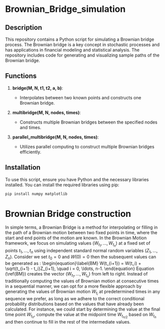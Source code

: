 # Brownian_Bridge_simulation

## Description

This repository contains a Python script for simulating a Brownian bridge process. The Brownian bridge is a key concept in stochastic processes and has applications in financial modeling and statistical analysis. The repository includes code for generating and visualizing sample paths of the Brownian bridge.

## Functions

1. **bridge(M, N, t1, t2, a, b)**:
    - Interpolates between two known points and constructs one Brownian bridge.

2. **multibridge(M, N, nodes, times)**:
    - Constructs multiple Brownian bridges between the specified nodes and times.

3. **parallel_multibridge(M, N, nodes, times)**:
    - Utilizes parallel computing to construct multiple Brownian bridges efficiently.

## Installation

To use this script, ensure you have Python and the necessary libraries installed. You can install the required libraries using pip:

```bash
pip install numpy matplotlib
```

# Brownian Bridge construction 
In simple terms, a Brownian Bridge is a method for interpolating or filling in the path of a Brownian motion between two fixed points in time, where the start and end points of the motion are known. In the Brownian Motion framework, we focus on simulating values $(W_{t_{1}}, \ldots, W_{t_{n}})$ at a fixed set of points $t_1, ..., t_n$ using independent standard normal random variables $(Z_1, \ldots, Z_n)$. Consider we set $t_0 = 0$ and $W(0)=0$ then the subsequent values can be generated as :
\begin{equation}\label{BM}
    W(t_{i+1}) = W(t_i) + \sqrt{t_{i+1} - t_i}Z_{i+1}, \quad i = 0, \ldots, n-1.
\end{equation}
Equation (\ref{BM}) creates the vector $(W_{t_{1}}, \ldots, W_{t_{n}})$ from left to right. Instead of traditionally computing the values of Brownian motion at consecutive times in a sequential manner, we can opt for a more flexible approach by generating the values of Brownian motion $W_{t_{i}}$ at predetermined times in any sequence we prefer, as long as we adhere to the correct conditional probability distributions based on the values that have already been calculated. For instance, we could start by determining the value at the final time point $W_{t_{n}}$, compute the value at the midpoint time $W_{t_{n/2}}$ based on $W_{t_{n}}$ and then continue to fill in the rest of the intermediate values. 

